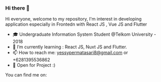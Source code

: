 ### Hi there 👋

Hi everyone, welcome to my repository, 
I'm interest in developing application especially in Frontedn with React JS , Vue JS and Flutter

- 🎓 Undergraduate Information System Student @Telkom University - 2018
- 🌱 I’m currently learning : React JS, Nuxt JS and Flutter.
- 📫 How to reach me: yessypermatasari8@gmail.com or +6281395536862
- 🔭 Open for Project :)  

You can find me on:
<!-- <br>[LinkedIn](https://www.linkedin.com/in/yessypermatasari/) -->
